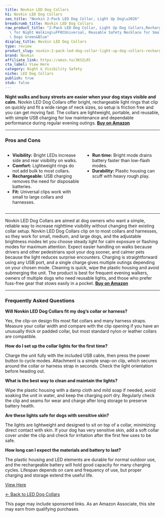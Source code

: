```yaml
---
title: Novkin LED Dog Collars
h1: Novkin LED Dog Collars
seo_title: "Novkin 2-Pack LED Dog Collar, Light Up Dog\u2026"
breadcrumb_title: Novkin LED Dog Collars
raw_product_title: "2-Pack LED Dog Collar, Light Up Dog Collars,Rechargeable Dog Lights\
  \ for Night Walking\uFF0CUniversal, Reusable Safety Necklace for Small Medium Large\
  \ Dogs Green&Blue"
display_title: Novkin LED Dog Collars
type: review
product_slug: novkin-2-pack-led-dog-collar-light-up-dog-collars-rechargeable-dog-ligh-0df61774
brand: Novkin
affiliate_link: https://amzn.to/3KSILRl
cta_label: View Here
category: Night & Visibility Safety
niche: LED Dog Collars
publish: true
stub: false
---
```


<div id="intro" class="full-width">
  <p><strong>Night walks and busy streets are easier when your dog stays visible and calm.</strong> Novkin LED Dog Collars offer bright, rechargeable light rings that clip on quickly and fit a wide range of neck sizes, so setup is friction free and you can get moving fast. The collars are lightweight, portable, and reusable, with simple USB charging for low maintenance and dependable performance during regular evening outings. <a href="https://amzn.to/3KSILRl" rel="nofollow sponsored noopener" target="_blank"><strong>Buy on Amazon</strong></a></p>
</div>

<hr />
<h3 id="pros-cons">Pros and Cons</h3>
<div class="pc-grid" style="display:grid;grid-template-columns:1fr 1fr;gap:16px;">
  <ul>
    <li><strong>Visibility:</strong> Bright LEDs increase side and rear visibility on walks.</li>
    <li><strong>Comfort:</strong> Lightweight rings do not add bulk to most collars.</li>
    <li><strong>Rechargeable:</strong> USB charging removes the need for disposable batteries.</li>
    <li><strong>Fit:</strong> Universal clips work with small to large collars and harnesses.</li>
  </ul>
  <ul>
    <li><strong>Run time:</strong> Bright mode drains battery faster than low-flash modes.</li>
    <li><strong>Durability:</strong> Plastic housing can scuff with heavy rough play.</li>
  </ul>
</div>
<hr />

<div class="full-width">
  <p>Novkin LED Dog Collars are aimed at dog owners who want a simple, reliable way to increase nighttime visibility without changing their existing collar setup. Novkin LED Dog Collars clip on to most collars and harnesses, so they work for small, medium, and large dogs, and the adjustable brightness modes let you choose steady light for calm exposure or flashing modes for maximum attention. Expect easier handling on walks because drivers and other pedestrians spot your dog sooner, and calmer pets because the light reduces surprise encounters. Charging is straightforward using any USB port, and a single charge gives multiple outings depending on your chosen mode. Cleaning is quick, wipe the plastic housing and avoid submerging the unit. The product is best for frequent evening walkers, owners of multiple dogs who need reusable lights, and those who prefer fuss-free gear that stows easily in a pocket. <a href="https://amzn.to/3KSILRl" rel="nofollow sponsored noopener" target="_blank"><strong>Buy on Amazon</strong></a></p>
</div>

<hr />
<h3 id="faqs">Frequently Asked Questions</h3>

<p><strong>Will Novkin LED Dog Collars fit my dog’s collar or harness?</strong></p>
<p>Yes, the clip-on design fits most flat collars and many harness straps. Measure your collar width and compare with the clip opening if you have an unusually thick or padded collar, but most standard nylon or leather collars are compatible.</p>

<p><strong>How do I set up the collar lights for the first time?</strong></p>
<p>Charge the unit fully with the included USB cable, then press the power button to cycle modes. Attachment is a simple snap-on clip, which secures around the collar or harness strap in seconds. Check the light orientation before heading out.</p>

<p><strong>What is the best way to clean and maintain the lights?</strong></p>
<p>Wipe the plastic housing with a damp cloth and mild soap if needed, avoid soaking the unit in water, and keep the charging port dry. Regularly check the clip and seams for wear and charge after long storage to preserve battery health.</p>

<p><strong>Are these lights safe for dogs with sensitive skin?</strong></p>
<p>The lights are lightweight and designed to sit on top of a collar, minimizing direct contact with skin. If your dog has very sensitive skin, add a soft collar cover under the clip and check for irritation after the first few uses to be safe.</p>

<p><strong>How long can I expect the materials and battery to last?</strong></p>
<p>The plastic housing and LED elements are durable for normal outdoor use, and the rechargeable battery will hold good capacity for many charging cycles. Lifespan depends on care and frequency of use, but proper charging and storage extend the useful life.</p>
<p><a class="btn" href="https://amzn.to/3KSILRl" target="_blank" rel="nofollow sponsored noopener">View Here</a></p>
<p><a href="/roundups/night-visibility-safety/led-dog-collars/">← Back to LED Dog Collars</a></p>
<aside class="disclosure">This page may include sponsored links. As an Amazon Associate, this site may earn from qualifying purchases.</aside>
